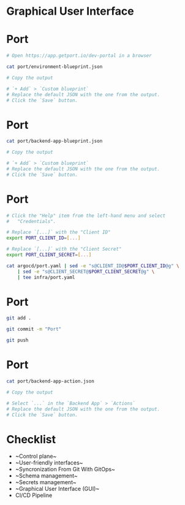 # Graphical User Interface


<!-- .slide: data-background-image="../img/products/port.png" data-background-size="contain" -->


# Port

```bash
# Open https://app.getport.io/dev-portal in a browser

cat port/environment-blueprint.json

# Copy the output

# `+ Add` > `Custom blueprint`
# Replace the default JSON with the one from the output.
# Click the `Save` button.
```


# Port

```bash
cat port/backend-app-blueprint.json

# Copy the output

# `+ Add` > `Custom blueprint`
# Replace the default JSON with the one from the output.
# Click the `Save` button.
```


# Port

```bash
# Click the "Help" item from the left-hand menu and select
#   "Credentials".

# Replace `[...]` with the "Client ID"
export PORT_CLIENT_ID=[...]

# Replace `[...]` with the "Client Secret"
export PORT_CLIENT_SECRET=[...]

cat argocd/port.yaml | sed -e "s@CLIENT_ID@$PORT_CLIENT_ID@g" \
    | sed -e "s@CLIENT_SECRET@$PORT_CLIENT_SECRET@g" \
    | tee infra/port.yaml
```


# Port

```bash
git add .

git commit -m "Port"

git push
```


# Port

```bash
cat port/backend-app-action.json

# Copy the output

# Select `...` in the `Backend App` > `Actions`
# Replace the default JSON with the one from the output.
# Click the `Save` button.
```


# Checklist

* ~Control plane~
* ~User-friendly interfaces~
* ~Syncronization From Git With GitOps~
* ~Schema management~
* ~Secrets management~
* ~Graphical User Interface (GUI)~
* CI/CD Pipeline
